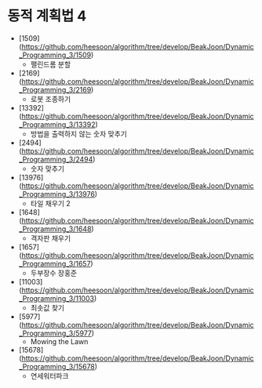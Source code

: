동적 계획법 4
==========================================================================================
* [1509] (https://github.com/heesoon/algorithm/tree/develop/BeakJoon/Dynamic_Programming_3/1509)
  * 팰린드롬 분할
* [2169] (https://github.com/heesoon/algorithm/tree/develop/BeakJoon/Dynamic_Programming_3/2169)
  * 로봇 조종하기
* [13392] (https://github.com/heesoon/algorithm/tree/develop/BeakJoon/Dynamic_Programming_3/13392)
  * 방법을 출력하지 않는 숫자 맞추기
* [2494] (https://github.com/heesoon/algorithm/tree/develop/BeakJoon/Dynamic_Programming_3/2494)
  * 숫자 맞추기
* [13976] (https://github.com/heesoon/algorithm/tree/develop/BeakJoon/Dynamic_Programming_3/13976)
  * 타일 채우기 2
* [1648] (https://github.com/heesoon/algorithm/tree/develop/BeakJoon/Dynamic_Programming_3/1648)
  * 격자판 채우기
* [1657] (https://github.com/heesoon/algorithm/tree/develop/BeakJoon/Dynamic_Programming_3/1657)
  * 두부장수 장홍준
* [11003] (https://github.com/heesoon/algorithm/tree/develop/BeakJoon/Dynamic_Programming_3/11003)
  * 최솟값 찾기
* [5977] (https://github.com/heesoon/algorithm/tree/develop/BeakJoon/Dynamic_Programming_3/5977)
  * Mowing the Lawn
* [15678] (https://github.com/heesoon/algorithm/tree/develop/BeakJoon/Dynamic_Programming_3/15678)
  * 연세워터파크